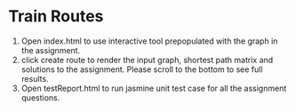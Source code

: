 # Train Routes


1. Open index.html to use interactive tool prepopulated with the graph in the assignment.
2. click create route to render the input graph, shortest path matrix and solutions to the assignment. Please scroll to the bottom to see full results.
3. Open testReport.html to run jasmine unit test case for all the assignment questions. 
